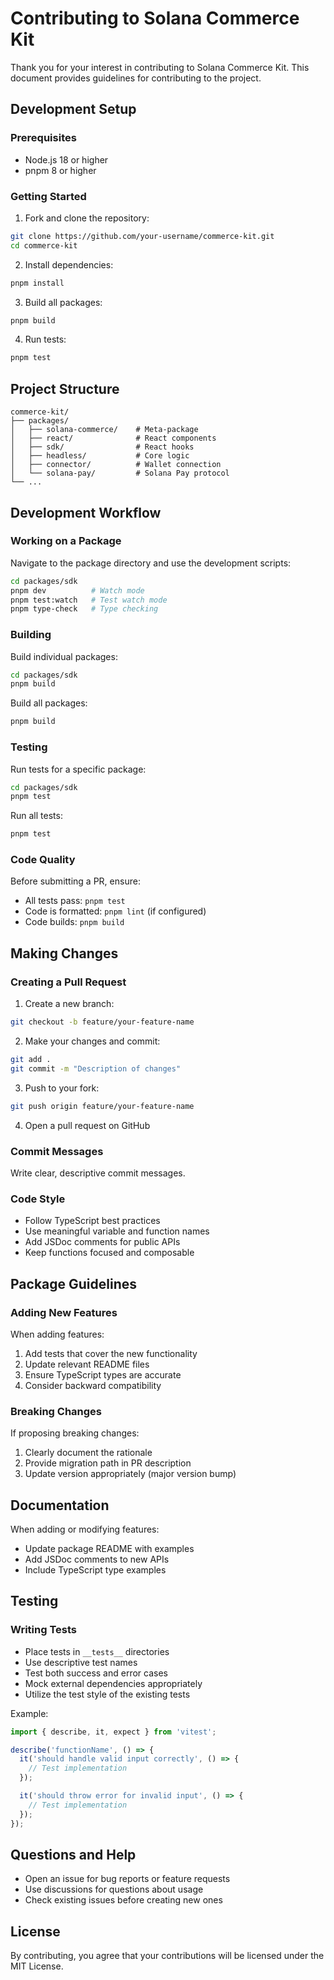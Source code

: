 # Contributing to Solana Commerce Kit

Thank you for your interest in contributing to Solana Commerce Kit. This document provides guidelines for contributing to the project.

## Development Setup

### Prerequisites
- Node.js 18 or higher
- pnpm 8 or higher

### Getting Started

1. Fork and clone the repository:
```bash
git clone https://github.com/your-username/commerce-kit.git
cd commerce-kit
```

2. Install dependencies:
```bash
pnpm install
```

3. Build all packages:
```bash
pnpm build
```

4. Run tests:
```bash
pnpm test
```

## Project Structure

```
commerce-kit/
├── packages/
│   ├── solana-commerce/    # Meta-package
│   ├── react/              # React components
│   ├── sdk/                # React hooks
│   ├── headless/           # Core logic
│   ├── connector/          # Wallet connection
│   └── solana-pay/         # Solana Pay protocol
└── ...
```

## Development Workflow

### Working on a Package

Navigate to the package directory and use the development scripts:

```bash
cd packages/sdk
pnpm dev          # Watch mode
pnpm test:watch   # Test watch mode
pnpm type-check   # Type checking
```

### Building

Build individual packages:
```bash
cd packages/sdk
pnpm build
```

Build all packages:
```bash
pnpm build
```

### Testing

Run tests for a specific package:
```bash
cd packages/sdk
pnpm test
```

Run all tests:
```bash
pnpm test
```

### Code Quality

Before submitting a PR, ensure:
- All tests pass: `pnpm test`
- Code is formatted: `pnpm lint` (if configured)
- Code builds: `pnpm build`

## Making Changes

### Creating a Pull Request

1. Create a new branch:
```bash
git checkout -b feature/your-feature-name
```

2. Make your changes and commit:
```bash
git add .
git commit -m "Description of changes"
```

3. Push to your fork:
```bash
git push origin feature/your-feature-name
```

4. Open a pull request on GitHub

### Commit Messages

Write clear, descriptive commit messages. 

### Code Style

- Follow TypeScript best practices
- Use meaningful variable and function names
- Add JSDoc comments for public APIs
- Keep functions focused and composable

## Package Guidelines

### Adding New Features

When adding features:
1. Add tests that cover the new functionality
2. Update relevant README files
3. Ensure TypeScript types are accurate
4. Consider backward compatibility

### Breaking Changes

If proposing breaking changes:
1. Clearly document the rationale
2. Provide migration path in PR description
3. Update version appropriately (major version bump)

## Documentation

When adding or modifying features:
- Update package README with examples
- Add JSDoc comments to new APIs
- Include TypeScript type examples

## Testing

### Writing Tests

- Place tests in `__tests__` directories
- Use descriptive test names
- Test both success and error cases
- Mock external dependencies appropriately
- Utilize the test style of the existing tests

Example:
```typescript
import { describe, it, expect } from 'vitest';

describe('functionName', () => {
  it('should handle valid input correctly', () => {
    // Test implementation
  });

  it('should throw error for invalid input', () => {
    // Test implementation
  });
});
```

## Questions and Help

- Open an issue for bug reports or feature requests
- Use discussions for questions about usage
- Check existing issues before creating new ones

## License

By contributing, you agree that your contributions will be licensed under the MIT License.
